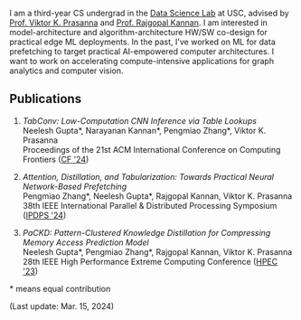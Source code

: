 I am a third-year CS undergrad in the [Data Science Lab](https://dslab.usc.edu/) at USC, advised by [Prof. Viktor K. Prasanna](https://sites.usc.edu/prasanna/) and [Prof. Rajgopal Kannan](https://viterbi.usc.edu/directory/faculty/Kannan/Rajgopal). I am interested in model-architecture and algorithm-architecture HW/SW co-design for practical edge ML deployments. In the past, I've worked on ML for data prefetching to target practical AI-empowered computer architectures. I want to work on accelerating compute-intensive applications for graph analytics and computer vision.<br>

## Publications

1. _TabConv: Low-Computation CNN Inference via Table Lookups_<br>
Neelesh Gupta\*, Narayanan Kannan\*, Pengmiao Zhang\*, Viktor K. Prasanna<br>
Proceedings of the 21st ACM International Conference on Computing Frontiers ([CF '24](https://www.computingfrontiers.org/2024/))<br>

2. _Attention, Distillation, and Tabularization: Towards Practical Neural Network-Based Prefetching_<br>
Pengmiao Zhang\*, Neelesh Gupta\*, Rajgopal Kannan, Viktor K. Prasanna<br> 
38th IEEE International Parallel & Distributed Processing Symposium ([IPDPS '24](https://www.ipdps.org/ipdps2024/))<br>

3. _PaCKD: Pattern-Clustered Knowledge Distillation for Compressing Memory Access Prediction Model_<br>
Neelesh Gupta\*, Pengmiao Zhang\*, Rajgopal Kannan, Viktor K. Prasanna<br>
28th IEEE High Performance Extreme Computing Conference ([HPEC '23](https://ieee-hpec.org/index.php/ieee-hpec-2023-prelim-agenda/))<br>

\* means equal contribution

(Last update: Mar. 15, 2024)
